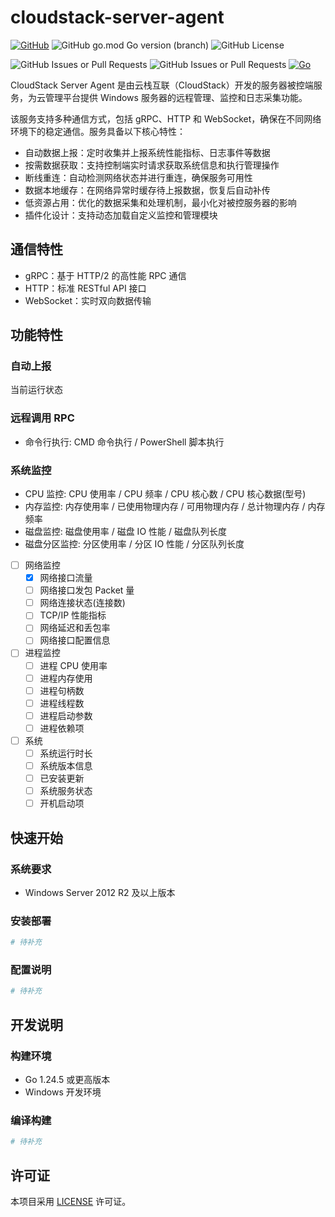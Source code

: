 # cloudstack-server-agent

[![GitHub](https://camo.githubusercontent.com/1e4b67c04239c3dd635207b75c841e801dcf80d5d4a4bdc815672b4c50549ea5/68747470733a2f2f696d672e736869656c64732e696f2f62616467652f2d4769746875622d3030303f7374796c653d666c6174266c6f676f3d476974687562266c6f676f436f6c6f723d7768697465)](https://github.com/cloudstack-tech/cloudstack-server-agent)
![GitHub go.mod Go version (branch)](https://img.shields.io/github/go-mod/go-version/cloudstack-tech/cloudstack-server-agent/master)
![GitHub License](https://img.shields.io/github/license/cloudstack-tech/cloudstack-server-agent)

![GitHub Issues or Pull Requests](https://img.shields.io/github/issues/cloudstack-tech/cloudstack-server-agent)
![GitHub Issues or Pull Requests](https://img.shields.io/github/issues-pr/cloudstack-tech/cloudstack-server-agent)
[![Go](https://github.com/cloudstack-tech/cloudstack-server-agent/actions/workflows/go.yml/badge.svg)](https://github.com/cloudstack-tech/cloudstack-server-agent/actions/workflows/go.yml)

CloudStack Server Agent 是由云栈互联（CloudStack）开发的服务器被控端服务，为云管理平台提供 Windows 服务器的远程管理、监控和日志采集功能。

该服务支持多种通信方式，包括 gRPC、HTTP 和 WebSocket，确保在不同网络环境下的稳定通信。服务具备以下核心特性：

- 自动数据上报：定时收集并上报系统性能指标、日志事件等数据
- 按需数据获取：支持控制端实时请求获取系统信息和执行管理操作
- 断线重连：自动检测网络状态并进行重连，确保服务可用性
- 数据本地缓存：在网络异常时缓存待上报数据，恢复后自动补传
- 低资源占用：优化的数据采集和处理机制，最小化对被控服务器的影响
- 插件化设计：支持动态加载自定义监控和管理模块

## 通信特性

- gRPC：基于 HTTP/2 的高性能 RPC 通信
- HTTP：标准 RESTful API 接口
- WebSocket：实时双向数据传输

## 功能特性

### 自动上报

当前运行状态

### 远程调用 RPC

- 命令行执行: CMD 命令执行 / PowerShell 脚本执行

### 系统监控

- CPU 监控: CPU 使用率 / CPU 频率 / CPU 核心数 / CPU 核心数据(型号)
- 内存监控: 内存使用率 / 已使用物理内存 / 可用物理内存 / 总计物理内存 / 内存频率
- 磁盘监控: 磁盘使用率 / 磁盘 IO 性能 / 磁盘队列长度
- 磁盘分区监控: 分区使用率 / 分区 IO 性能 / 分区队列长度
- [ ] 网络监控
  - [x] 网络接口流量
  - [ ] 网络接口发包 Packet 量
  - [ ] 网络连接状态(连接数)
  - [ ] TCP/IP 性能指标
  - [ ] 网络延迟和丢包率
  - [ ] 网络接口配置信息
- [ ] 进程监控
  - [ ] 进程 CPU 使用率
  - [ ] 进程内存使用
  - [ ] 进程句柄数
  - [ ] 进程线程数
  - [ ] 进程启动参数
  - [ ] 进程依赖项
- [ ] 系统
  - [ ] 系统运行时长
  - [ ] 系统版本信息
  - [ ] 已安装更新
  - [ ] 系统服务状态
  - [ ] 开机启动项

<!-- ### 系统管理 -->

<!-- - [ ] 服务管理
  - [ ] 服务启停控制
  - [ ] 服务状态查询
  - [ ] 服务配置修改
- [ ] 进程管理
  - [ ] 进程启停
  - [ ] 进程优先级调整
  - [ ] 进程内存 dump -->
<!-- - [ ] 系统操作
  - [ ] 系统重启/关机
  - [ ] 远程桌面会话管理
- [ ] 文件管理
  - [ ] 文件上传下载
  - [ ] 文件删除/重命名
  - [ ] 文件权限管理
  - [ ] 文件压缩/解压 -->

<!-- ### 自我管理

- [ ] 自动更新
  - [ ] 版本检测
  - [ ] 增量更新
  - [ ] 回滚机制
- [ ] 日志管理
  - [ ] 本地日志轮转
  - [ ] 诊断信息收集 -->

## 快速开始

### 系统要求

- Windows Server 2012 R2 及以上版本

### 安装部署

```bash
# 待补充
```

### 配置说明

```yaml
# 待补充
```

## 开发说明

### 构建环境

- Go 1.24.5 或更高版本
- Windows 开发环境

### 编译构建

```bash
# 待补充
```

## 许可证

本项目采用 [LICENSE](LICENSE) 许可证。
